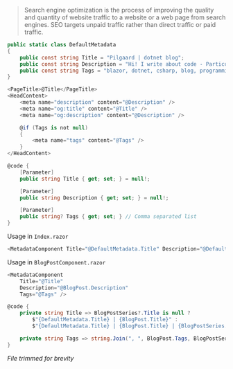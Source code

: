 ﻿

> Search engine optimization is the process of improving the quality and quantity of website traffic to a website or a web page from search engines. SEO targets unpaid traffic rather than direct traffic or paid traffic.

```csharp
public static class DefaultMetadata
{
    public const string Title = "Pilgaard | dotnet blog";
    public const string Description = "Hi! I write about code - Particularly C#, but also PowerShell and the occasional JavaScript.";
    public const string Tags = "blazor, dotnet, csharp, blog, programming";
}
```

```csharp
<PageTitle>@Title</PageTitle>
<HeadContent>
    <meta name="description" content="@Description" />
    <meta name="og:title" content="@Title" />
    <meta name="og:description" content="@Description" />

    @if (Tags is not null)
    {
        <meta name="tags" content="@Tags" />
    }
</HeadContent>

@code {
    [Parameter]
    public string Title { get; set; } = null!;

    [Parameter]
    public string Description { get; set; } = null!;

    [Parameter]
    public string? Tags { get; set; } // Comma separated list
}
```

Usage in `Index.razor`
```csharp
<MetadataComponent Title="@DefaultMetadata.Title" Description="@DefaultMetadata.Description" Tags="@DefaultMetadata.Tags" />
```

Usage in `BlogPostComponent.razor`
```csharp
<MetadataComponent 
    Title="@Title" 
    Description="@BlogPost.Description" 
    Tags="@Tags" />

@code {
    private string Title => BlogPostSeries?.Title is null ?
        $"{DefaultMetadata.Title} | {BlogPost.Title}" :
        $"{DefaultMetadata.Title} | {BlogPost.Title} | {BlogPostSeries.Title} - Part {BlogPost.NumberInSeries}";

    private string Tags => string.Join(", ", BlogPost.Tags, BlogPostSeries?.Tags);
}
```
*File trimmed for brevity*
```csharp

```
```csharp

```